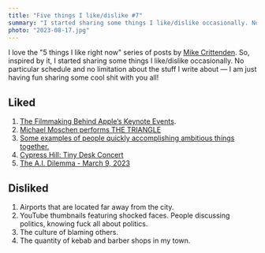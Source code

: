 ```yaml
---
title: "Five things I like/dislike #7"
summary: "I started sharing some things I like/dislike occasionally. No particular schedule and no limitation about the stuff I write about —  I am just having fun sharing some cool shit with you all!"
photo: "2023-08-17.jpg"
---
```


I love the "5 things I like right now" series of posts by [Mike Crittenden](https://critter.blog). So, inspired by it, I started sharing some things I like/dislike occasionally. No particular schedule and no limitation about the stuff I write about — I am just having fun sharing some cool shit with you all!

## Liked

1. [The Filmmaking Behind Apple’s Keynote Events](https://youtu.be/kdFQYOigeXY).
1. [Michael Moschen performs THE TRIANGLE](https://youtu.be/qjHoedoSUXY)
1. [Some examples of people quickly accomplishing ambitious things together.](https://patrickcollison.com/fast)
1. [Cypress Hill: Tiny Desk Concert](https://youtu.be/tUApO77uUUk)
1. [The A.I. Dilemma - March 9, 2023](https://youtu.be/tUApO77uUUk)

## Disliked

1. Airports that are located far away from the city.
1. YouTube thumbnails featuring shocked faces.
People discussing politics, knowing fuck all about politics.
1. The culture of blaming others.
1. The quantity of kebab and barber shops in my town.

